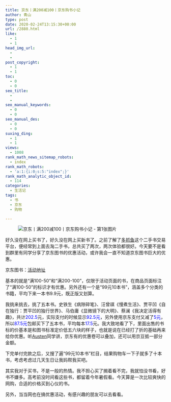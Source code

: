 ```yaml
---
title: 京东丨满200减100丨京东购书小记
author: 青山
type: post
date: 2020-02-24T13:15:30+00:00
url: /2880.html
like:
  - 1
  - 1
head_img_url:
  - 
  - 
post_copyright:
  - 1
  - 1
toc:
  - 0
  - 0
seo_title:
  - 
  - 
seo_manual_keywords:
  - 0
  - 0
seo_manual_des:
  - 0
  - 0
suxing_ding:
  - 1
  - 1
views:
  - 1008
rank_math_news_sitemap_robots:
  - index
rank_math_robots:
  - 'a:1:{i:0;s:5:"index";}'
rank_math_analytic_object_id:
  - 114
categories:
  - 生活记
tags:
  - 书
  - 京东
  - 购物

---
```

<figure class="wp-block-image size-large"><img decoding="async" src="http://yinji.org/wp-content/uploads/2020/06/2020060909375671-1170x730.jpg" class="wp-image-3049"/ alt="京东丨满200减100丨京东购书小记 - 第1张图片" title="京东丨满200减100丨京东购书小记 - 第1张图片 | 印记" ></figure> 

好久没在网上买书了，好久没在网上买新书了。之前了解了[多抓鱼][1]这个二手书交易平台，便经常到上面去淘二手书，总共买了两次，两次体验都很好。今天要不是看到群里有同学分享了京东图书的优惠活动，或许我会一直不知道京东图书巨大的优惠。

京东图书：[活动地址][2]

基本的就是“满100-50”和“满200-100”，仅限于活动页面的书，在商品页面标注了“满100-50”的标识才有优惠。另外还有一个是“99元10本书”，涵盖多个分类的书籍，平均下来一本书9.9元，既正版又划算。

我挑来挑去，挑了五本书。史铁生《病隙碎笔》、汪曾祺《慢煮生活》、贾平凹《自在独行：贾平凹的独行世界》、马伯庸《显微镜下的大明》、蔡澜《我决定活得有趣》，共计<span style="color: #0000ff;">202.5</span>元，实际支付的时候显示<span style="color: #0000ff;">92.5元</span>，另外使用京东支付又减了<span style="color: #0000ff;">5元</span>，所以<span style="color: #0000ff;">87.5元</span>包邮买下了五本书，平均每本<span style="color: #0000ff;">17.5</span>元。我大致地看了下，里面出售的书标的价基本是和图书标准定价低五六块的样子，也就是说在已经打了折的基础再来给你优惠。听[Austen][3]同学讲，京东有的优惠卷可以叠加，还可以用京豆抵一部分金额。

下完单付完款之后，又搜了遍“99元10本书”栏目，结果购物车一下子就多了十本书，考虑考虑过几天生日让我妈帮我买吧。

其实我对于买书，不是一般的热情。我不担心买了搁着看不完，我就怕没书看，好书不嫌多。高考前没时间看这些书，都留着今年暑假看。今天算是一次比较爽快的网购，合适的价格买到心仪的书。

另外，当当网也在搞优惠活动，有感兴趣的朋友可以去看看。

 [1]: http://yinji.org/1786.html
 [2]: https://pro.jd.com/mall/active/46Vsus7SpKRgDbyAUitFHeBJnthu/index.html?extension_id=eyJhZCI6IiIsImNoIjoiIiwic2hvcCI6IiIsInNrdSI6IiIsInRzIjoiIiwidW5pcWlkIjoie1wiY2xpY2tfaWRcIjpcIjMxMjdmZjk3LWI5MGMtNDhhYS04YjBjLTQwNTA2MzUzOWRkM1wiLFwibWF0ZXJpYWxfaWRcIjpcIjE3MDgyNzY3OTNcIixcInBvc19pZFwiOlwiNDI3M1wiLFwic2lkXCI6XCI5MjMyNDExNS05ZmI2LTQyNzMtOWExYi1lZDFkN2I2ZTQ3OTFcIn0ifQ==&jd_pop=3127ff97-b90c-48aa-8b0c-405063539dd3&abt=1
 [3]: http://blogbyme.cn